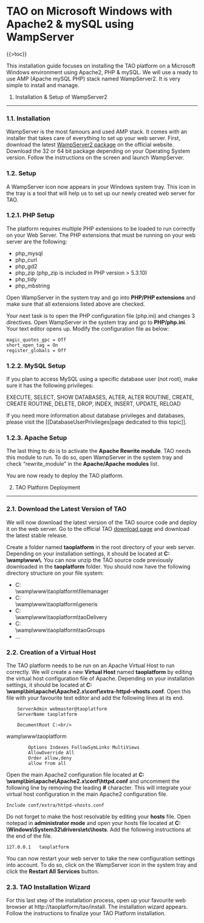 <!--
parent:
    title: Installation_and_Upgrading
author:
    - 'Cyril Hazotte'
created_at: '2012-02-19 21:51:25'
updated_at: '2013-07-08 08:43:19'
tags:
    - 'Installation and Upgrading'
-->

TAO on Microsoft Windows with Apache2 & mySQL using WampServer
==============================================================

{{\>toc}}

This installation guide focuses on installing the TAO platform on a Microsoft Windows environment using Apache2, PHP & mySQL. We will use a ready to use AMP (Apache mySQL PHP) stack named WampServer2. It is very simple to install and manage.

1. Installation & Setup of WampServer2
--------------------------------------

### 1.1. Installation

WampServer is the most famours and used AMP stack. It comes with an installer that takes care of everything to set up your web server. First, download the latest [WampServer2 package](http://www.wampserver.com/en/) on the official website. Download the 32 or 64 bit package depending on your Operating System version. Follow the instructions on the screen and launch WampServer.

### 1.2. Setup

A WampServer icon now appears in your Windows system tray. This icon in the tray is a tool that will help us to set up our newly created web server for TAO.

### 1.2.1. PHP Setup

The platform requires multiple PHP extensions to be loaded to run correctly on your Web Server. The PHP extensions that must be running on your web server are the following:

-   php\_mysql
-   php\_curl
-   php\_gd2
-   php\_zip (php\_zip is included in PHP version \> 5.3.10)
-   php\_tidy
-   php\_mbstring

Open WampServer in the system tray and go into **PHP/PHP extensions** and make sure that all extensions listed above are checked.

Your next task is to open the PHP configuration file (php.ini) and changes 3 directives. Open WampServer in the system tray and go to **PHP/php.ini**. Your text editor opens up. Modify the configuration file as below:

    magic_quotes_gpc = Off
    short_open_tag = On
    register_globals = Off

### 1.2.2. MySQL Setup

If you plan to access MySQL using a specific database user (not root), make sure it has the following privileges:<br/>

EXECUTE, SELECT, SHOW DATABASES, ALTER, ALTER ROUTINE, CREATE, CREATE ROUTINE, DELETE, DROP, INDEX, INSERT, UPDATE, RELOAD

If you need more information about database privileges and databases, please visit the [[DatabaseUserPrivileges|page dedicated to this topic]].

### 1.2.3. Apache Setup

The last thing to do is to activate the **Apache Rewrite module**. TAO needs this module to run. To do so, open WampServer in the system tray and check “rewrite\_module” in the **Apache/Apache modules** list.

You are now ready to deploy the TAO platform.

2. TAO Platform Deployment
--------------------------

### 2.1. Download the Latest Version of TAO

We will now download the latest version of the TAO source code and deploy it on the web server. Go to the official TAO [download page](http://taotesting.com/resources/download-tao) and download the latest stable release.

Create a folder named **taoplatform** in the root directory of your web server. Depending on your installation settings, it should be located at **C:<br/>
\wamp\\www\\**. You can now unzip the TAO source code previously downloaded in the **taoplatform** folder. You should now have the following directory structure on your file system:

-   C:<br/>
\wamp\\www\\taoplatform\\filemanager
-   C:<br/>
\wamp\\www\\taoplatform\\generis
-   C:<br/>
\wamp\\www\\taoplatform\\taoDelivery
-   C:<br/>
\wamp\\www\\taoplatform\\taoGroups
-   …

### 2.2. Creation of a Virtual Host

The TAO platform needs to be run on an Apache Virtual Host to run correctly. We will create a new **Virtual Host** named **taoplatform** by editing the virtual host configuration file of Apache. Depending on your installation settings, it should be located at **C:<br/>
\wamp\\bin\\apache\\Apache2.x\\conf\\extra-httpd-vhosts.conf**. Open this file with your favourite text editor and add the following lines at its end.


        ServerAdmin webmaster@taoplatform
        ServerName taoplatform

        DocumentRoot C:<br/>
wamp\www\taoplatform

        
            Options Indexes FollowSymLinks MultiViews
            AllowOverride All
            Order allow,deny
            allow from all
        

Open the main Apache2 configuration file located at **C:<br/>
\wamp\\bin\\apache\\Apache2.x\\conf\\httpd.conf** and uncomment the following line by removing the leading **\#** character. This will integrate your virtual host configuration in the main Apache2 configuration file.

    Include conf/extra/httpd-vhosts.conf

Do not forget to make the host resolvable by editing your **hosts** file. Open notepad in **administrator mode** and open your hosts file located at **C:<br/>
\Windows\\System32\\drivers\\etc\\hosts**. Add the following instructions at the end of the file.

    127.0.0.1   taoplatform

You can now restart your web server to take the new configuration settings into account. To do so, click on the WampServer icon in the system tray and click the **Restart All Services** button.

### 2.3. TAO Installation Wizard

For this last step of the installation process, open up your favourite web browser at http://taoplatform/tao/install. The installation wizard appears. Follow the instructions to finalize your TAO Platform installation.

